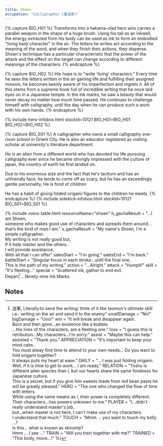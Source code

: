 ```yaml
---
title: Shoen
occupation: "Calligrapher (書道家)"
---
```


{% capture BIO_H01 %}
Transforms into a hakama-clad hero who carries a parallel weapon in the shape of a huge brush. Using his tail as an inkwell, the energy extracted from his body can be used as ink to form an embodied "living kanji character" in the air. The letters he writes act according to the meaning of the word, and when they finish their actions, they disperse. Shoen's technique has a particular characteristic that the power of the attack and the effect on the target can change according to different meanings of the characters.
{% endcapture %}

{% capture BIO_H02 %}
His hope is to "write 'living' characters." Every time he sees the letters written in the air gaining life and fulfilling their assigned mission, he becomes keenly aware of his imperfection and regrets it. All of this stems from a supreme book full of incredible writing that he once laid eyes on in a Japanese temple. In the ink marks, he saw a beauty that would never decay no matter how much time passed. He continues to challenge himself with calligraphy, until the day when he can produce such a work with his own hands.
{% endcapture %}

{% include hero-infobox.html stockId=10121 BIO_H01=BIO_H01 BIO_H02=BIO_H02 %}

{% capture BIO_S01 %}
A calligrapher who owns a small calligraphy one-room school in Orient City. He is also an educator registered as visiting scholar at university's literature department.

He is an alien from a different world who has devoted his life pursuing calligraphy ever since he became strongly impressed with the culture of japan, the country of earth he first landed on.

Due to his enormous size and the fact that he's taciturn and has an unfriendly face, he tends to come off as scary, but he has an exceedingly gentle personality, He is fond of children

He has a habit of giving folded origami figures to the children he meets.
{% endcapture %}
{% include sidekick-infobox.html stockId=10121 BIO_S01=BIO_S01 %}

{% include voice-table.html resourceName="shoen"
h_gachaResult = "...I am Shoen,<br>someone who makes good use of characters and spreads them around...<br>that’s the kind of man I am."
s_gachaResult = "My name's Shoen, I'm a simple calligrapher.<br>My writing is not really good but,<br>If it help master and the others..<br>I will provide assistance,<br>With all that I can offer"
salesStart = "I'm going."
salesEnd = "I'm back."
battleStart = "Singular focus in each stroke...until the final one.<br>This is the path of my writing."
action = "...Alright."
attack = "Humph!"
skill = "It's fleeting..."
special = "Scattered ink, gather to end evil.<br>Depart[^shoen_n1] ...Ninety-nine Ink Marks.

[^shoen_n1]: 送筆, Literally:to send the writing; think of it like taomon's ultimate skill i.e.: writing on the air and send it to the enemy"
smallDamage = "Nn!"
bigDamage = "Uoo!"
win = "It will break and disappear again.<br>Born and then gone...an existence like a bubble.<br>...the lives of the characters, are a fleeting one."
lose = "I guess this is retribution...My characters...I'm sorry."
assist = "Maybe this can help."
assisted = "Thank you."
APPRECIATION = "It's important to keep your mind calm.<br>You must alway find time to attend to your own needs... Do you want to fold origami together?<br>It always puts my heart at ease."
DAILY = "... I was just folding origami.<br>Well, if it is time to get to work... I am ready."
RELATION = "Toshu is different alien species than I, but our hearts share the same fondness for Japanese culture.<br>This is a secret, but if you give him sweets made from red bean paste he will be greatly pleased."
HERO = "The one who changed the flow of time with letters.<br>While using the same means as I, their power is completely different.<br>Their characters…has powers unknown to me."
PLAYER = "I…didn't really understand master's job.<br>but…when master is not here, I can't make use of my characters.<br>I understand that much."
TOUCH = "Mmm ... you want to touch my belly ...?<br>Is this... what is known as skinship?<br>Hmm ... I see ..."
TRAIN = "Will you train together with me?"
TRAINED = "This body, move...!"
%}

## Notes

